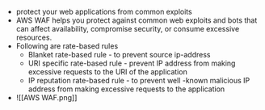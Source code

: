 - protect your web applications from common exploits
- AWS WAF helps you protect against common web exploits and bots that can affect availability, compromise security, or consume excessive resources.
- Following are rate-based rules
	- Blanket rate-based rule - to prevent source ip-address 
	- URI specific rate-based rule - prevent IP address from making excessive requests to the URI of the application
	- IP reputation rate-based rule - to prevent well -known malicious IP address from making excessive requests to the application
- ![[AWS WAF.png]]
